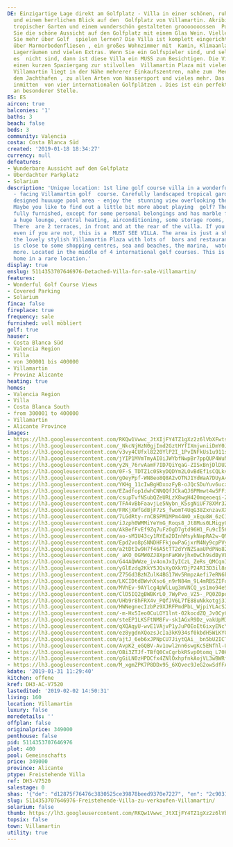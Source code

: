 ```yaml
---
DE: Einzigartige Lage direkt am Golfplatz - Villa in einer schönen, ruhigen Residenz
  und einem herrlichen Blick auf den  Golfplatz von Villamartin. Akribisch angelegter
  tropischer Garten und einem wunderschön gestalteten grooooooossen  Pool. Genießen
  Sie die schöne Aussicht auf den Golfplatz mit einem Glas Wein. Vielleicht möchten
  Sie mehr über Golf  spielen lernen? Die Villa ist komplett eingerichtet und verfügt
  über Marmorbodenfliesen , ein großes Wohnzimmer mit  Kamin, Klimaanlage , einige
  Lagerräumen und vielen Extras. Wenn Sie ein Golfspieler sind, und selbst wenn Sie
  es  nicht sind, dann ist diese Villa ein MUSS zum Besichtigen. Die Villa ist nur
  einen kurzen Spaziergang zur stilvollen  Villamartin Plaza mit vielen Bars und Restaurants.
  Villamartin liegt in der Nähe mehrerer Einkaufszentren, nahe zum  Meer und den Strände,
  dem Jachthafen , zu allen Arten von Wassersport und vieles mehr. Das Anwesen liegt
  inmitten  von vier internationalen Golfplätzen . Dies ist ein perfektes Familienheim
  an besonderer Stelle.
ES: ES
aircon: true
balconies: '1'
baths: 3
beach: false
beds: 3
community: Valencia
costa: Costa Blanca Süd
created: '2019-01-18 18:34:27'
currency: null
defeatures:
- Wunderbare Aussicht auf den Golfplatz
- Überdachter Parkplatz
- Solarium
description: 'Unique location: 1st line golf course villa in a wonderful quiet area
  - facing Villamartin golf  course. Carefully landscaped tropical garden - a wonderful
  designed huuuuge pool area - enjoy the  stunning view overlooking the golf course.
  Maybe you like to find out a little bit more about playing  golf? The villa comes
  fully furnished, except for some personal belongings and has marble floor  tiles,
  a huge lounge, central heating, airconditioning, some storage rooms, and many extras.
  There  are 2 terraces, in front and at the rear of the villa. If you are a golfer,
  even if you are not, this is a  MUST SEE VILLA. The area is just a short walk to
  the lovely stylish Villamartin Plaza with lots of  bars and restaurants. Villamartin
  is close to some shopping centres, sea and beaches, the marina,  water sports and
  more. Located in the middle of 4 international golf courses. This is a perfect  family
  home in a rare location.'
display: true
enslug: 5114353707646976-Detached-Villa-for-sale-Villamartin/
features:
- Wonderful Golf Course Views
- Covered Parking
- Solarium
finca: false
fireplace: true
frequency: sale
furnished: voll möbliert
golf: true
hauser:
- Costa Blanca Süd
- Valencia Region
- Villa
- von 300001 bis 400000
- Villamartin
- Provinz Alicante
heating: true
homes:
- Valencia Region
- Villa
- Costa Blanca South
- from 300001 to 400000
- Villamartin
- Alicante Province
images:
- https://lh3.googleusercontent.com/RKQw1Vwwc_JtXIjFY4TZ1gXz2z6lVbXFwtsRgYHzPeK_pNVlKRoll082FmIhkqgkUceMd8X_j4fGxlV5E7M0=w640-rj-e30-l100
- https://lh3.googleusercontent.com/_NkcNjHzN0gjImd2GztHYfIXmjwniiDmY0JzW1b7D10VH0djGMoqhKoiFj7Ii-6AMXuzoihHai6vlhjExek=w640-rj-e30-l100
- https://lh3.googleusercontent.com/v3vy4CUfxl8220YlP2I_1PvINFkUs1u911sTD-abf5L8GsR3ryfhgDYDUEYHY6KclkAIc0cU6BBekGApoyL2Yw=w640-rj-e30-l100
- https://lh3.googleusercontent.com/jYIP1MVmTmyAI0iJWYbfNwpBr7ppQUP4WuNKKCuyPpJDtgZVOJRlyn4ejEpS-ppULiEbcbDvo42zDQOCGD8=w640-rj-e30-l100
- https://lh3.googleusercontent.com/y2N_76rvAamF7ID7QiYqaG-ZISxBnjDlDU2gmjcLhKkRBWsVJSlFZfNtbwytsvFO_DvdVRCsSPDYXZwmZXdK=w640-rj-e30-l100
- https://lh3.googleusercontent.com/0F-S_TDTZ1c0SkyDQDYm2LOvBdEf1sCQLkvrgI4gHgUeTWxceu5eBRpNwsv5yuspx2mDa_LdSHVKxYAoTcTS=w640-rj-e30-l100
- https://lh3.googleusercontent.com/gOeyPpf-WN8eo8Q8A2vOTNJ1YdWaA7DUyA4pvxhaGqVMQaacIuo9X7PQvzthxIXNSJQTvc8aCHFQoeuaC2d9=w640-rj-e30-l100
- https://lh3.googleusercontent.com/YKHg_11cIwBgHDxozFyB-oJQcSDuYuv6ucxLDEnwXW5gazt50J40oJg0A_sEWMtHHp8nesTv7XLzZtIwg-D72Q=w640-rj-e30-l100
- https://lh3.googleusercontent.com/EZadfop1dwhCNNQQfJCkaQJ6PMmwt4w5FFiCuQ3UD3-JaIrOPK2odJT2RUzbbnvdAZvwLs_Yoy8vD8uI8IM6=w640-rj-e30-l100
- https://lh3.googleusercontent.com/csupTvfNSubQZeURLzX8wgH420mqeoeqi-ZyE2O2yfcNi3hYdzxxL8jkhzl1Qfo6v73hKRbfslxTYAav-JI=w640-rj-e30-l100
- https://lh3.googleusercontent.com/TFA4vBbFaavjLe5Nybn_K5sgNiUF78XMr3Z1coiX-8cvYRE9nmA_20S7_NoI8iGtPa54PH7TsBpTNpLfr0RH4Q=w640-rj-e30-l100
- https://lh3.googleusercontent.com/FRKjXWfGdBjF7zS_fwomT4UqG38ZxnzavXXeYT85rEfKcKphYVcqmDMReJ3NugYR4wiXDBOabV0Ech-9OsI=w640-rj-e30-l100
- https://lh3.googleusercontent.com/7LGdRty-rnCBSPM1MPm44WO_xEqu8W_6zC11fG-Xg2ymnsigAGUTocXIKQRsjMD-W9k0GuBQ89d-Tr84NWMNBQ=w640-rj-e30-l100
- https://lh3.googleusercontent.com/iJzph0WMMiYeYmG_Roqs8_Jt8Mus0LMigy0MDH2gvRCy_tT-z9qlgO4Rl_eqOr9EyGecA6f3L5539GTc2a4=w640-rj-e30-l100
- https://lh3.googleusercontent.com/AkBefFvEf9Zq7uFzOgD7gtd96H1_Fu9cI563BHC96AeBuVl8mIuRHp5MDZB4keRLW4po06FIQUOU_On_JLA=w640-rj-e30-l100
- https://lh3.googleusercontent.com/ao-sM1U43cy1RYEa2DInhMsykNapRA2w-QMxivJUwF5i7sYAhKcJ_xWAoTjkvPuMPXZN99bgYlWV8GlwOR30Qw=w640-rj-e30-l100
- https://lh3.googleusercontent.com/Epd2vo8pSNNDHFFkjowPaGjxrM4Ny9cpPVy4cFT7mZ62JE06KKuLN-NIhsvFaYHSMPaY4pHZfE1veByNWpounw=w640-rj-e30-l100
- https://lh3.googleusercontent.com/a2tDtIw9H7f46A5tTT2dYYNZSaaUPdPNo82hx-sQESzPThXCGcIHGBgvLGEc1-Rl2s8moKNIr72xOIdpFyS4AA=w640-rj-e30-l100
- https://lh3.googleusercontent.com/_aKO_0GMW0ZJ8XpnFaKWvjhx0wCh9sdByVLMHxNDTxDuzY73lGtrBKLPjXt_4cRx6QRcqH8OrOK0idfaPKEy=w640-rj-e30-l100
- https://lh3.googleusercontent.com/G44AQWWze_iv4onJxIyICzL_ZeRs_QMCqnIGwIRWvZtHE3FAJBXkXzH9L2YKWCXDZaSuO4COyVTgHNIaW_zIEw=w640-rj-e30-l100
- https://lh3.googleusercontent.com/yGlEzdq2KkY5JQsXyOXkYDjP24RI3D3il8na9_33Q1ED6UrZ4WnVF43GHfBUaf9NO1hZ6E8tU4uRTR1dfLA=w640-rj-e30-l100
- https://lh3.googleusercontent.com/Z75Gd3BzNZulK4BG17Wv5RmpzAefi7eRN6kt7hiOqZ77hZjORkNdanXBmN5_up79geJsuALhjwvkmnIeqfdg=w640-rj-e30-l100
- https://lh3.googleusercontent.com/LKCIDtdBWvhXso6_n9rN84m_9L4mRBSZIFoPsD9pgG0Q0sLxayejuqgW3qcXnjVyJdh0iTssVUPVGsLRv6M=w640-rj-e30-l100
- https://lh3.googleusercontent.com/MVhEv-9AYlcg4pWlLug3mVNCQ_ys1mo94eS3TFZzgf51AHvmnR7tc_GUeeUiPnvH4_umxl2EpnRhtrT_lwI5Ag=w640-rj-e30-l100
- https://lh3.googleusercontent.com/ClD5IQ2gBWBKrLO_7WyPvo_VZ5-_PQ0Z0pu5xQFf5RAMl1d_sNtDxBdRKe9TsrEjCheHmNKxM7B-s4rFcOdgTA=w640-rj-e30-l100
- https://lh3.googleusercontent.com/UHb9r8hFRX4v_PQfJV6L7fE88uNkkotgj31VTcQbvkbe1OdjBQpe0BebjyX6xGCG7dYcJAG7KnQzwUkYDQ=w640-rj-e30-l100
- https://lh3.googleusercontent.com/HWNegnecIzbPz9XJRFPmdPbL_WjpiYLAcS2HsConpwrn2sN2pAGHtqMstR8GSa2gCy5w-4bOMg7SG7DNIjg=w640-rj-e30-l100
- https://lh3.googleusercontent.com/-m-Hx5Ieo0CuLOY1lnt-02kocdZQ_Jv0CyCz5HJVJQyv5Ob6sPZfycPWFN0JkGxGJHZb-i54DP9DFZjFGdW_=w640-rj-e30-l100
- https://lh3.googleusercontent.com/steEP1LKSFtNM8Fv-sk1AGxR9Dz_vakUpM392RjzNOT_Xbq3aIUcp2zwTMxppZpFpDAxmPEf-HI09PfatWno=w640-rj-e30-l100
- https://lh3.googleusercontent.com/qXQAqyU-wvE1VAjvP1yJuPOEoEt6ixyENcY3N4i293SUfH-QFGFHZTb5vvPdCCVLSAFC3IRIWbRA48cLu3LMIg=w640-rj-e30-l100
- https://lh3.googleusercontent.com/ez8ygdnXQozsJcIa3kK934sf0kbdH5WiKY0NXyAwjLQVt4cIV7fA15TI4_yrPGbnq3BoDj1gatcQeuvizSlC=w640-rj-e30-l100
- https://lh3.googleusercontent.com/ajtJ_6eb6xJPNpCU7JiytQAi__bn5bU2ICTb0Bj3qzezURr6rif4eD_qnOvTEyepRbZ9eJ-049nKEVPlhCB5eQ=w640-rj-e30-l100
- https://lh3.googleusercontent.com/AvpK2_eGQBV-Av1owl2nn6swgKc5ENfhl-Uuql-iwOkLAfbQJKo_B6u3Z0j1LnzoZ-G7b1fsYUc8FMdYW_Hj=w640-rj-e30-l100
- https://lh3.googleusercontent.com/OBi3ZTJf-TBfQ0CxCgrbkRSvpOtomq_L70HKCku74_aGNHV4ho26J7S2ylnB-EP0xcBwV3CWgXwA6P9wMa8z=w640-rj-e30-l100
- https://lh3.googleusercontent.com/gGiLN0zHPDCfx4ZNlOxhpfnkAojVL3wBWRfQfPxJpJLdWHQrKSA1BtbWGWreWaRY14ZGYS1GpT5syvVPShxUdw=w640-rj-e30-l100
- https://lh3.googleusercontent.com/M_xgmZPK7P8DDx95_6XQvec9JeG2owSdfFAjAVZ3YD_H4_YfNXE0430wGTp7ivqqzekY_mw0EeZOMfQTsb-vIw=w640-rj-e30-l100
kdate: '2019-01-31 11:29:40'
kitchen: offene
kref: DH3-AC-V7520
lastedited: '2019-02-02 14:50:31'
living: 160
location: Villamartin
luxury: false
moredetails: ''
offplan: false
originalprice: 349000
penthouse: false
pid: 5114353707646976
plot: 400
pool: Gemeinschafts
price: 349000
province: Alicante
ptype: Freistehende Villa
ref: DH3-V7520
salestage: 0
shas: '{"de": "d12875f76476c3830525ce39878beed9370e7227", "en": "2c9031500fc60b94a0afe555274709e064ac773b"}'
slug: 5114353707646976-Freistehende-Villa-zu-verkaufen-Villamartin/
solarium: false
thumb: https://lh3.googleusercontent.com/RKQw1Vwwc_JtXIjFY4TZ1gXz2z6lVbXFwtsRgYHzPeK_pNVlKRoll082FmIhkqgkUceMd8X_j4fGxlV5E7M0=w400-h240-n-rj-e30-l100
topsix: false
town: Villamartin
utility: true
---
```


